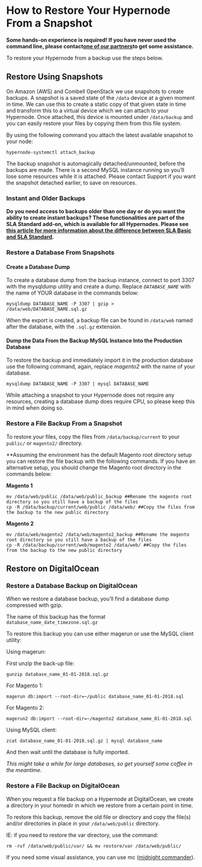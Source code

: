 <!-- source: https://support.hypernode.com/en/hypernode/backups/how-to-restore-your-hypernode-from-a-backup/ -->
# How to Restore Your Hypernode From a Snapshot

**Some hands-on experience is required! If you have never used the command line, please contact**[**one of our partners**](https://www.hypernode.com/partners/)**to get some assistance.**

To restore your Hypernode from a backup use the steps below.


Restore Using Snapshots
-----------------------

On Amazon (AWS) and Combell OpenStack we use snapshots to create backups. A snapshot is a saved state of the `/data` device at a given moment in time. We can use this to create a static copy of that given state in time and transform this to a virtual device which we can attach to your Hypernode. Once attached, this device is mounted under `/data/backup` and you can easily restore your files by copying them from this file system.

By using the following command you attach the latest available snapshot to your node:

`hypernode-systemctl attach_backup`

The backup snapshot is automagically detached/unmounted, before the backups are made. There is a second MySQL instance running so you’ll lose some resources while it is attached. Please contact Support if you want the snapshot detached earlier, to save on resources.

### Instant and Older Backups

**Do you need access to backups older than one day or do you want the ability to create instant backups? These functionalities are part of the SLA Standard add-on, which is available for all Hypernodes. Please see [this article for more information about the difference between SLA Basic and SLA Standard](https://support.hypernode.com/en/hypernode/backups/hypernode-backup-policy#SLA-Standard).**

### Restore a Database From Snapshots

#### Create a Database Dump

To create a database dump from the backup instance, connect to port 3307 with the mysqldump utility and create a dump. Replace *`DATABASE_NAME`* with the name of YOUR database in the commands below:

```nginx
mysqldump DATABASE_NAME -P 3307 | gzip > /data/web/DATABASE_NAME.sql.gz
```
When the export is created, a backup file can be found in `/data/web` named after the database, with the `.sql.gz` extension.

#### Dump the Data From the Backup MySQL Instance Into the Production Database

To restore the backup and immediately import it in the production database use the following command, again, replace *magento2* with the name of your database.

```nginx
mysqldump DATABASE_NAME -P 3307 | mysql DATABASE_NAME
```
While attaching a snapshot to your Hypernode does not require any resources, creating a database dump does require CPU, so please keep this in mind when doing so.

### Restore a File Backup From a Snapshot

To restore your files, copy the files from `/data/backup/current` to your `public/` or `magento2/` directory.

**Assuming the environment has the default Magento root directory setup you can restore the file backup with the following commands. If you have an alternative setup, you should change the Magento root directory in the commands below:

**Magento 1**

```nginx
mv /data/web/public /data/web/public_backup ##Rename the magento root directory so you still have a backup of the files
cp -R /data/backup/current/web/public /data/web/ ##Copy the files from the backup to the new public directory
```
**Magento 2**

```nginx
mv /data/web/magento2 /data/web/magento2_backup ##Rename the magento root directory so you still have a backup of the files
cp -R /data/backup/current/web/magento2 /data/web/ ##Copy the files from the backup to the new public directory
```
Restore on DigitalOcean
-----------------------

### Restore a Database Backup on DigitalOcean

When we restore a database backup, you’ll find a database dump compressed with gzip.

The name of this backup has the format `database_name_date_timezone.sql.gz`

To restore this backup you can use either magerun or use the MySQL client utility:

Using magerun:

First unzip the back-up file:

```nginx
gunzip database_name_01-01-2018.sql.gz
```
For Magento 1:

```nginx
magerun db:import --root-dir=~/public database_name_01-01-2018.sql
```
For Magento 2:

```nginx
magerun2 db:import --root-dir=~/magento2 database_name_01-01-2018.sql
```
Using MySQL client:

```nginx
zcat database_name_01-01-2018.sql.gz | mysql database_name
```
And then wait until the database is fully imported.

*This might take a while for large databases, so get yourself some coffee in the meantime.*

### Restore a File Backup on DigitalOcean

When you request a file backup on a Hypernode at DigitalOcean, we create a directory in your homedir in which we restore from a certain point in time.

To restore this backup, remove the old file or directory and copy the file(s) and/or directories in place in your `/data/web/public` directory.

IE: if you need to restore the var directory, use the command:

```nginx
rm -rvf /data/web/public/var/ && mv restore/var /data/web/public/
```
If you need some visual assistance, you can use mc ([midnight commander](http://linuxcommand.org/lc3_adv_mc.php)).
